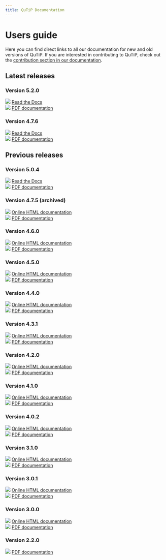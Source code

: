 ```yaml
---
title: QuTiP Documentation
---
```


# Users guide

Here you can find direct links to all our documentation for new and old versions of QuTiP.
If you are interested in contributing to QuTiP, check out the <a href="https://qutip.readthedocs.io/en/stable/development/contributing.html">contribution section in our documentation</a>.

## Latest releases

### Version 5.2.0

<div class="row">
<div class="col-md-3 col-md-offset-1">
<img src="images/rtd.png" />
<a href="https://qutip.readthedocs.io/en/qutip-5.2.x/">Read the Docs</a>
</div>
<div class="col-md-3 col-md-offset-1">
<img src="images/pdf.png" />
<a href="https://readthedocs.org/projects/qutip/downloads/pdf/qutip-5.2.x/">PDF documentation</a>
</div>
</div>

### Version 4.7.6

<div class="row">
<div class="col-md-3 col-md-offset-1">
<img src="images/rtd.png" />
<a href="https://qutip.readthedocs.io/en/qutip-4.7.x/">Read the Docs</a>
</div>
<div class="col-md-3 col-md-offset-1">
<img src="images/pdf.png" />
<a href="https://readthedocs.org/projects/qutip/downloads/pdf/qutip-4.7.x/">PDF documentation</a>
</div>
</div>

## Previous releases

### Version 5.0.4

<div class="row">
<div class="col-md-3 col-md-offset-1">
<img src="images/rtd.png" />
<a href="https://qutip.readthedocs.io/en/qutip-5.0.x/">Read the Docs</a>
</div>
<div class="col-md-3 col-md-offset-1">
<img src="images/pdf.png" />
<a href="https://readthedocs.org/projects/qutip/downloads/pdf/qutip-5.0.x/">PDF documentation</a>
</div>
</div>

### Version 4.7.5 (archived)

<div class="row">
<div class="col-md-3 col-md-offset-1">
<img src="images/online.png" />
<a href="docs/4.7/index.html">Online HTML documentation</a>
</div>
<div class="col-md-3 col-md-offset-1">
<img src="images/pdf.png" />
<a onclick="javascript:_gaq.push(['_trackEvent','download','qutip-doc','qutip-doc-4.7.pdf']); void(0);" href="downloads/4.7.5/qutip-doc-4.7.pdf">PDF documentation</a>
</div>
</div>

### Version 4.6.0

<div class="row">
<div class="col-md-3 col-md-offset-1">
<img src="images/online.png" />
<a href="docs/4.6/index.html">Online HTML documentation</a>
</div>
<div class="col-md-3 col-md-offset-1">
<img src="images/pdf.png" />
<a onclick="javascript:_gaq.push(['_trackEvent','download','qutip-doc','qutip-doc-4.6.pdf']); void(0);" href="downloads/4.6.0/qutip-doc-4.6.pdf">PDF documentation</a>
</div>
</div>

### Version 4.5.0

<div class="row">
<div class="col-md-3 col-md-offset-1">
<img src="images/online.png" />
<a href="docs/4.5/index.html">Online HTML documentation</a>
</div>
<div class="col-md-3 col-md-offset-1">
<img src="images/pdf.png" />
<a onclick="javascript:_gaq.push(['_trackEvent','download','qutip-doc','qutip-doc-4.5.pdf']); void(0);" href="downloads/4.5.0/qutip-doc-4.5.pdf">PDF documentation</a>
</div>
</div>

### Version 4.4.0

<div class="row">
<div class="col-md-3 col-md-offset-1">
<img src="images/online.png" />
<a href="docs/4.4/index.html">Online HTML documentation</a>
</div>
<div class="col-md-3 col-md-offset-1">
<img src="images/pdf.png" />
<a onclick="javascript:_gaq.push(['_trackEvent','download','qutip-doc','qutip-doc-4.4.pdf']); void(0);" href="downloads/4.4.0/qutip-doc-4.4.pdf">PDF documentation</a>
</div>
</div>

### Version 4.3.1

<div class="row">
<div class="col-md-3 col-md-offset-1">
<img src="images/online.png" />
<a href="docs/4.3/index.html">Online HTML documentation</a>
</div>
<div class="col-md-3 col-md-offset-1">
<img src="images/pdf.png" />
<a onclick="javascript:_gaq.push(['_trackEvent','download','qutip-doc','qutip-doc-4.3.pdf']); void(0);" href="downloads/4.3.1/qutip-doc-4.3.pdf">PDF documentation</a>
</div>
</div>

### Version 4.2.0

<div class="row">
<div class="col-md-3 col-md-offset-1">
<img src="images/online.png" />
<a href="docs/4.2/index.html">Online HTML documentation</a>
</div>
<div class="col-md-3 col-md-offset-1">
<img src="images/pdf.png" />
<a onclick="javascript:_gaq.push(['_trackEvent','download','qutip-doc','QuTiP_4.2.pdf']); void(0);" href="downloads/4.2.0/QuTiP_4.2.pdf">PDF documentation</a>
</div>
</div>

### Version 4.1.0

<div class="row">
<div class="col-md-3 col-md-offset-1">
<img src="images/online.png" />
<a href="docs/4.1/index.html">Online HTML documentation</a>
</div>
<div class="col-md-3 col-md-offset-1">
<img src="images/pdf.png" />
<a onclick="javascript:_gaq.push(['_trackEvent','download','qutip-doc','qutip-doc-4.1.pdf']); void(0);" href="downloads/4.1.0/qutip-doc-4.1.pdf">PDF documentation</a>
</div>
</div>


### Version 4.0.2

<div class="row">
<div class="col-md-3 col-md-offset-1">
<img src="images/online.png" />
<a href="docs/4.0.2/index.html">Online HTML documentation</a>
</div>
<div class="col-md-3 col-md-offset-1">
<img src="images/pdf.png" />
<a onclick="javascript:_gaq.push(['_trackEvent','download','qutip-doc','qutip-doc-4.0.2.pdf']); void(0);" href="downloads/4.0.2/qutip-doc-4.0.2.pdf">PDF documentation</a>
</div>
</div>

### Version 3.1.0

<div class="row">
<div class="col-md-3 col-md-offset-1">
<img src="images/online.png" />
<a href="docs/3.1.0/index.html">Online HTML documentation</a>
</div>
<div class="col-md-3 col-md-offset-1">
<img src="images/pdf.png" />
<a onclick="javascript:_gaq.push(['_trackEvent','download','qutip-doc','qutip-doc-3.1.0.pdf']); void(0);" href="downloads/3.1.0/qutip-doc-3.1.0.pdf">PDF documentation</a>
</div>
</div>

### Version 3.0.1

<div class="row">
<div class="col-md-3 col-md-offset-1">
<img src="images/online.png" />
<a href="docs/3.0.1/index.html">Online HTML documentation</a>
</div>
<div class="col-md-3 col-md-offset-1">
<img src="images/pdf.png" />
<a onclick="javascript:_gaq.push(['_trackEvent','download','qutip-doc','qutip-doc-3.0.1.pdf']); void(0);" href="downloads/3.0.1/qutip-doc-3.0.1.pdf">PDF documentation</a>
</div>
</div>


### Version 3.0.0

<div class="row">
<div class="col-md-3 col-md-offset-1">
<img src="images/online.png" />
<a href="docs/3.0.0/index.html">Online HTML documentation</a>
</div>
<div class="col-md-3 col-md-offset-1">
<img src="images/pdf.png" />
<a onclick="javascript:_gaq.push(['_trackEvent','download','qutip-doc','qutip-doc-3.0.0.pdf']); void(0);" href="downloads/3.0.0/qutip-doc-3.0.0.pdf">PDF documentation</a>
</div>
</div>


### Version 2.2.0

<div class="row">
<div class="col-md-3 col-md-offset-1">
<img src="images/pdf.png" />
<a onclick="javascript:_gaq.push(['_trackEvent','download','qutip-doc','qutip-2.2.0-DOC.pdf']); void(0);" href="downloads/2.2.0/QuTiP-2.2.0-DOC.pdf">PDF documentation</a>
</div>
</div>
